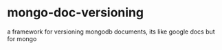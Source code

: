 # mongo-doc-versioning
a framework for versioning mongodb documents, its like google docs but for mongo

